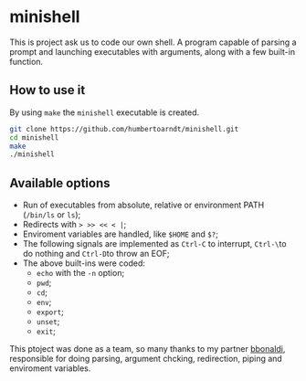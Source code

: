 # minishell

This is project ask us to code our own shell. A program capable of parsing a prompt and launching executables with arguments, along with a few built-in function.

## How to use it

By using `make` the `minishell` executable is created.

```sh
git clone https://github.com/humbertoarndt/minishell.git
cd minishell
make
./minishell
```

## Available options

 * Run of executables from absolute, relative or environment PATH (`/bin/ls` or `ls`);
 * Redirects with `> >> << < |`;
 * Enviroment variables are handled, like `$HOME` and `$?`;
 * The following signals are implemented as `Ctrl-C` to interrupt, `Ctrl-\`to do nothing and `Ctrl-D`to throw an EOF;
 * The above built-ins were coded:
    * `echo` with the `-n` option;
    * `pwd`;
    * `cd`;
    * `env`;
    * `export`;
    * `unset`;
    * `exit`;

This ptoject was done as a team, so many thanks to my partner [bbonaldi](https://github.com/brunobonaldi94), responsible for doing parsing, argument chcking, redirection, piping and enviroment variables.